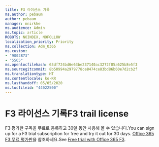 ```yaml
---
title: F3 라이선스 기록
ms.author: pebaum
author: pebaum
manager: mnirkhe
ms.audience: Admin
ms.topic: article
ROBOTS: NOINDEX, NOFOLLOW
localization_priority: Priority
ms.collection: Adm_O365
ms.custom:
- "9002873"
- "5565"
ms.openlocfilehash: 63df724bd6e63be237140ac3272f85a625b8e5f3
ms.sourcegitcommit: 8b50994a2979778ce8474ce83bd86b60e7d2cb2f
ms.translationtype: HT
ms.contentlocale: ko-KR
ms.lasthandoff: 05/05/2020
ms.locfileid: "44022500"
---
```

# <a name="f3-trail-license"></a><span data-ttu-id="8983b-102">F3 라이선스 기록</span><span class="sxs-lookup"><span data-stu-id="8983b-102">F3 trail license</span></span>

<span data-ttu-id="8983b-103">F3 평가판 구독을 무료로 등록하고 30일 동안 사용해 볼 수 있습니다.</span><span class="sxs-lookup"><span data-stu-id="8983b-103">You can sign up for a F3 trial subscription for free and try it out for 30 days.</span></span> <span data-ttu-id="8983b-104">[Office 365 F3 무료 평가판](https://go.microsoft.com/fwlink/p/?LinkID=848845&clcid=0x409&culture=en-us&country=US)을 참조하세요.</span><span class="sxs-lookup"><span data-stu-id="8983b-104">See [Free trial with Office 365 F3](https://go.microsoft.com/fwlink/p/?LinkID=848845&clcid=0x409&culture=en-us&country=US).</span></span>
